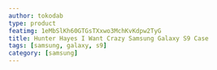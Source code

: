 ```yaml
---
author: tokodab
type: product
featimg: 1eMbSlKh60GTGsTXxwo3MchKvKdpw2TyG
title: Hunter Hayes I Want Crazy Samsung Galaxy S9 Case
tags: [samsung, galaxy, s9]
category: [samsung]
---
```

